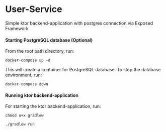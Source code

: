 # User-Service
Simple ktor backend-application with postgres connection via Exposed Framework

#### Starting PostgreSQL database (Optional)

From the root path directory, run:

`docker-compose up -d`

This will create a container for PostgreSQL database.
To stop the database environment, run:

`docker-compose down`

#### Running ktor backend-application

For starting the ktor backend-application, run:

`chmod u+x gradlew`

`./gradlew run`
